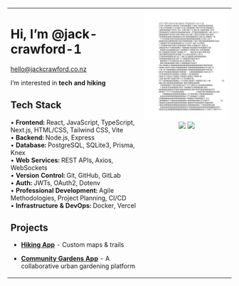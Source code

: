 

<table>
  <tr>
    <td valign="top" width="60%">

# Hi, I’m @jack-crawford-1  

[hello@jackcrawford.co.nz](mailto:hello@jackcrawford.co.nz)  

I’m interested in **tech and hiking**  

## Tech Stack  
• **Frontend:** React, JavaScript, TypeScript, Next.js, HTML/CSS, Tailwind CSS, Vite  
• **Backend:** Node.js, Express  
• **Database:** PostgreSQL, SQLite3, Prisma, Knex  
• **Web Services:** REST APIs, Axios, WebSockets  
• **Version Control:** Git, GitHub, GitLab  
• **Auth:** JWTs, OAuth2, Dotenv  
• **Professional Development:** Agile Methodologies, Project Planning, CI/CD  
• **Infrastructure & DevOps:** Docker, Vercel  

## Projects  
- **[Hiking App](https://github.com/jack-crawford-1/Hiking-App)** - Custom maps & trails  
- **[Community Gardens App](https://github.com/jack-crawford-1/Community-Garden-App)** - A collaborative urban gardening platform  

    </td>
    <td valign="top" align="center" width="40%">
      <a href="https://github.com/jack-crawford-1">
        <picture>
          <source media="(prefers-color-scheme: dark)" srcset="ascii-jack.svg">
          <img alt="ASCII Art of Jack Crawford" src="ascii-jack.svg" width="300">
        </picture>
      </a>
      <img src="https://github-readme-stats.vercel.app/api?username=jack-crawford-1&show_icons=true&hide_rank=true&hide=issues,contribs&theme=dark&border_radius=10" width="300">
      <img src="https://github-readme-stats.vercel.app/api/top-langs/?username=jack-crawford-1&layout=compact&theme=dark&border_radius=10&card_width=300" width="300">
    </td>
  </tr>
</table>

